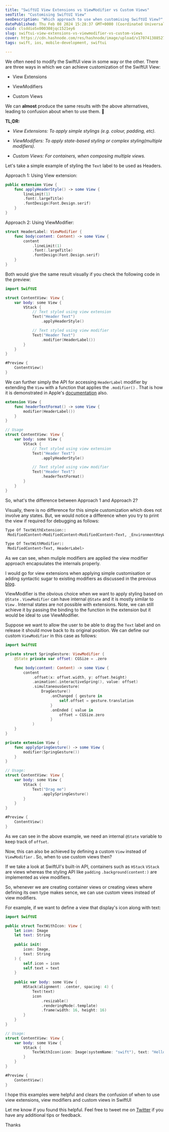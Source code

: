 ```yaml
---
title: "SwiftUI View Extensions vs ViewModifier vs Custom Views"
seoTitle: "Customising SwiftUI View"
seoDescription: "Which approach to use when customising SwiftUI View?"
datePublished: Thu Feb 08 2024 15:28:37 GMT+0000 (Coordinated Universal Time)
cuid: clsddio5x000308jqc1521ey6
slug: swiftui-view-extensions-vs-viewmodifier-vs-custom-views
cover: https://cdn.hashnode.com/res/hashnode/image/upload/v1707413885270/d6bf7bc6-cf4a-4a99-bf3d-4b00d8854c36.png
tags: swift, ios, mobile-development, swiftui

---
```


We often need to modify the SwiftUI view in some way or the other. There are three ways in which we can achieve customization of the SwiftUI View:

* View Extensions
    
* ViewModifiers
    
* Custom Views
    

We can **almost** produce the same results with the above alternatives, leading to confusion about when to use them. 🤔

**TL;DR:**

* *View Extensions: To apply simple stylings (e.g. colour, padding, etc).*
    
* *ViewModifiers: To apply state-based styling or complex styling(multiple modifiers).*
    
* *Custom Views: For containers, when composing multiple views.*
    

Let's take a simple example of styling the `Text` label to be used as Headers.

Approach 1: Using View extension:

```swift
public extension View {
    func applyHeaderStyle() -> some View {
        lineLimit(1)
        .font(.largeTitle)
        .fontDesign(Font.Design.serif)
    }
}
```

Approach 2: Using ViewModifier:

```swift
struct HeaderLabel: ViewModifier {
    func body(content: Content) -> some View {
        content
            .lineLimit(1)
            .font(.largeTitle)
            .fontDesign(Font.Design.serif)
    }
}
```

Both would give the same result visually if you check the following code in the preview:

```swift
import SwiftUI

struct ContentView: View {
    var body: some View {
        VStack {
            // Text styled using view extension
            Text("Header Text")
                .applyHeaderStyle()

            // Text styled using view modifier
            Text("Header Text")
                .modifier(HeaderLabel())
        }
    }
}

#Preview {
    ContentView()
}
```

We can further simply the API for accessing `HeaderLabel` modifier by extending the `View` with a function that applies the `.modifier()` . That is how it is demonstrated in Apple's [documentation](https://developer.apple.com/documentation/swiftui/reducing-view-modifier-maintenance) also.

```swift
extension View {
    func headerTextFormat() -> some View {
        modifier(HeaderLabel())
    }
}

// Usage
struct ContentView: View {
    var body: some View {
        VStack {
            // Text styled using view extension
            Text("Header Text")
                .applyHeaderStyle()

            // Text styled using view modifier
            Text("Header Text")
                .headerTextFormat()
        }
    }
}
```

So, what's the difference between Approach 1 and Approach 2?

Visually, there is no difference for this simple customization which does not involve any states. But, we would notice a difference when you try to print the view if required for debugging as follows:

```bash
Type Of TextWithExtension::
 ModifiedContent<ModifiedContent<ModifiedContent<Text, _EnvironmentKeyWritingModifier<Optional<Int>>>, _EnvironmentKeyWritingModifier<Optional<Font>>>, _EnvironmentKeyTransformModifier<Array<AnyFontModifier>>>

Type Of TextWithModifier::
 ModifiedContent<Text, HeaderLabel>  
```

As we can see, when muliple modifiers are applied the view modifier approach encapsulates the internals properly.

I would go for view extensions when applying simple customisation or adding syntactic sugar to existing modifiers as discussed in the previous [blog](https://javalnanda.com/mastering-conciseness-the-art-of-syntactic-sugar-in-code).

ViewModifier is the obvious choice when we want to apply styling based on `@State` . `ViewModifier` can have internal `@State` and it is mostly similar to `View` . Internal states are not possible with extensions. Note, we can still achieve it by passing the binding to the function in the extension but it would be ideal to use ViewModifier.

Suppose we want to allow the user to be able to drag the `Text` label and on release it should move back to its original position. We can define our custom `ViewModifier` in this case as follows:

```swift
import SwiftUI

private struct SpringGesture: ViewModifier {
    @State private var offset: CGSize = .zero

    func body(content: Content) -> some View {
        content
            .offset(x: offset.width, y: offset.height)
            .animation(.interactiveSpring(), value: offset)
            .simultaneousGesture(
                DragGesture()
                    .onChanged { gesture in
                        self.offset = gesture.translation
                    }
                    .onEnded { value in
                        offset = CGSize.zero
                    }
            )
    }
}

private extension View {
    func applySpringGesture() -> some View {
        modifier(SpringGesture())
    }
}

// Usage:
struct ContentView: View {
    var body: some View {
        VStack {
            Text("Drag me")
                .applySpringGesture()
        }
    }
}

#Preview {
    ContentView()
}
```

As we can see in the above example, we need an internal `@State` variable to keep track of `offset`.

Now, this can also be achieved by defining a custom `View` instead of `ViewModifier` . So, when to use custom views then?

If we take a look at SwiftUI's built-in API, containers such as `HStack` `VStack` are views whereas the styling API like `padding` `.background(content:)` are implemented as view modifiers.

So, whenever we are creating container views or creating views where defining its own type makes sence, we can use custom views instead of view modifiers.

For example, if we want to define a view that display's icon along with text:

```swift
import SwiftUI

public struct TextWithIcon: View {
    let icon: Image
    let text: String
    
    public init(
        icon: Image,
        text: String
    ) {
        self.icon = icon
        self.text = text
    }
    
    public var body: some View {
        HStack(alignment: .center, spacing: 4) {
            Text(text)
            icon
                .resizable()
                .renderingMode(.template)
                .frame(width: 16, height: 16)
        }
    }
}

// Usage:
struct ContentView: View {
    var body: some View {
        VStack {
            TextWithIcon(icon: Image(systemName: "swift"), text: "Hello Swift!")
        }
    }
}

#Preview {
    ContentView()
}
```

I hope this examples were helpful and clears the confusion of when to use view extensions, view modifiers and custom views in SwiftUI

Let me know if you found this helpful. Feel free to tweet me on [Twitter](https://twitter.com/javalnanda) if you have any additional tips or feedback.

Thanks